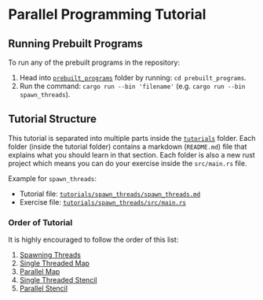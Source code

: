 # Parallel Programming Tutorial

## Running Prebuilt Programs

To run any of the prebuilt programs in the repository:

1. Head into [`prebuilt_programs`](./prebuilt_programs) folder by running: `cd prebuilt_programs`.
2. Run the command: `cargo run --bin 'filename'` (e.g. `cargo run --bin spawn_threads`).

## Tutorial Structure

This tutorial is separated into multiple parts inside the [`tutorials`](./tutorials) folder.
Each folder (inside the tutorial folder) contains a markdown (`README.md`) file that explains what you should learn in that section.
Each folder is also a new rust project which means you can do your exercise inside the `src/main.rs` file.

Example for `spawn_threads`:

- Tutorial file: [`tutorials/spawn_threads/spawn_threads.md`](./tutorials/spawn_threads/README.md)
- Exercise file: [`tutorials/spawn_threads/src/main.rs`](./tutorials/spawn_threads/src/main.rs)

### Order of Tutorial

It is highly encouraged to follow the order of this list:

1. [Spawning Threads](./tutorials/spawn_threads)
2. [Single Threaded Map](./tutorials/single_map)
3. [Parallel Map](./tutorials/parallel_map)
4. [Single Threaded Stencil](./tutorials/single_stencil)
5. [Parallel Stencil](./tutorials/parallel_stencil)

